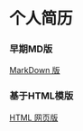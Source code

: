 # 个人简历

### 早期MD版
[MarkDown 版](/docs/resume_template.md)
### 基于HTML模版
[HTML 网页版](https://szhangbiao.github.io/resume)

